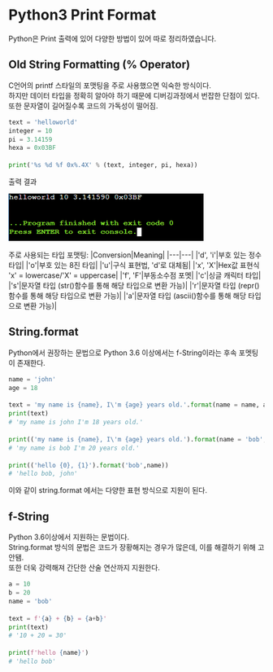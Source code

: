# Python3 Print Format
Python은 Print 출력에 있어 다양한 방법이 있어 따로 정리하였습니다.

## Old String Formatting (% Operator)
C언어의 printf 스타일의 포맷팅을 주로 사용했으면 익숙한 방식이다.    
하지만 데이터 타입을 정확히 알아야 하기 때문에 디버깅과정에서 번잡한 단점이 있다.  
또한 문자열이 길어질수록 코드의 가독성이 떨어짐.  

```python
text = 'helloworld'
integer = 10
pi = 3.14159
hexa = 0x03BF

print('%s %d %f 0x%.4X' % (text, integer, pi, hexa)) 
```

출력 결과  
  
![result](./Picture/print_result_1.PNG)  
  
주로 사용되는 타입 포맷팅:
|Conversion|Meaning|
|---|---|
|'d', 'i'|부호 있는 정수 타입|
|'o'|부호 있는 8진 타입|
|'u'|구식 표현법, 'd'로 대체됨|
|'x', 'X'|Hex값 표현식 'x' = lowercase/'X' = uppercase|
|'f', 'F'|부동소수점 포멧|
|'c'|싱글 캐릭터 타입|
|'s'|문자열 타입 (str()함수를 통해 해당 타입으로 변환 가능)|
|'r'|문자열 타입 (repr()함수를 통해 해당 타입으로 변환 가능)|
|'a'|문자열 타입 (ascii()함수를 통해 해당 타입으로 변환 가능)|

## String.format
Python에서 권장하는 문법으로 Python 3.6 이상에서는 f-String이라는 후속 포멧팅이 존재한다.  
```python
name = 'john'
age = 18

text = 'my name is {name}, I\'m {age} years old.'.format(name = name, age = age)
print(text)
# 'my name is john I'm 18 years old.'

print(('my name is {name}, I\'m {age} years old.').format(name = 'bob', age = 20))
# 'my name is bob I'm 20 years old.'

print(('hello {0}, {1}').format('bob',name))
# 'hello bob, john'
```
이와 같이 string.format 에서는 다양한 표현 방식으로 지원이 된다.

## f-String
Python 3.6이상에서 지원하는 문법이다.  
String.format 방식의 문법은 코드가 장황해지는 경우가 많은데, 이를 해결하기 위해 고안됌.  
또한 더욱 강력해져 간단한 산술 연산까지 지원한다.

```python
a = 10
b = 20
name = 'bob'

text = f'{a} + {b} = {a+b}'
print(text)
# '10 + 20 = 30'

print(f'hello {name}')
# 'hello bob'
```